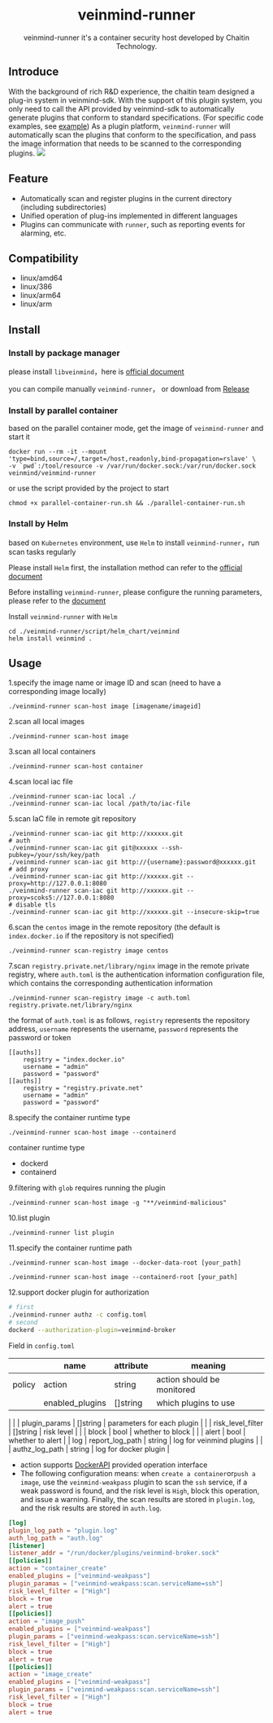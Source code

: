 <h1 align="center"> veinmind-runner </h1>

<p align="center">
veinmind-runner it's a container security host developed by Chaitin Technology.
</p>

## Introduce
With the background of rich R&D experience, the chaitin team designed a plug-in system in veinmind-sdk.
With the support of this plugin system, you only need to call the API provided by veinmind-sdk to automatically generate plugins that conform to standard specifications. (For specific code examples, see [example](./example))
As a plugin platform, `veinmind-runner` will automatically scan the plugins that conform to the specification, and pass the image information that needs to be scanned to the corresponding plugins.
![](https://dinfinite.oss-cn-beijing.aliyuncs.com/image/20220321150601.png)

## Feature

- Automatically scan and register plugins in the current directory (including subdirectories)
- Unified operation of plug-ins implemented in different languages
- Plugins can communicate with `runner`, such as reporting events for alarming, etc.

## Compatibility

- linux/amd64
- linux/386
- linux/arm64
- linux/arm

## Install

### Install by package manager

please install `libveinmind`，here is [official document](https://github.com/chaitin/libveinmind)

you can compile manually `veinmind-runner`，
or download from [Release](https://github.com/chaitin/veinmind-tools/releases)

### Install by parallel container

based on the parallel container mode, get the image of `veinmind-runner` and start it
```
docker run --rm -it --mount 'type=bind,source=/,target=/host,readonly,bind-propagation=rslave' \
-v `pwd`:/tool/resource -v /var/run/docker.sock:/var/run/docker.sock veinmind/veinmind-runner
```

or use the script provided by the project to start
```
chmod +x parallel-container-run.sh && ./parallel-container-run.sh
```

### Install by Helm

based on `Kubernetes` environment, use `Helm` to install `veinmind-runner`，run scan tasks regularly

Please install `Helm` first, the installation method can refer to the [official document](https://helm.sh/zh/docs/intro/install/)

Before installing `veinmind-runner`, please configure the running parameters, please refer to the [document](https://github.com/chaitin/veinmind-tools/blob/master/veinmind-runner/script/helm_chart/README.en.md)

Install `veinmind-runner` with `Helm`

```
cd ./veinmind-runner/script/helm_chart/veinmind
helm install veinmind .
```

## Usage

1.specify the image name or image ID and scan (need to have a corresponding image locally)

```
./veinmind-runner scan-host image [imagename/imageid]
```

2.scan all local images

```
./veinmind-runner scan-host image
```


3.scan all local containers

```
./veinmind-runner scan-host container
```

4.scan local iac file

```
./veinmind-runner scan-iac local ./
./veinmind-runner scan-iac local /path/to/iac-file
```

5.scan IaC file in remote git repository

```
./veinmind-runner scan-iac git http://xxxxxx.git 
# auth
./veinmind-runner scan-iac git git@xxxxxx --ssh-pubkey=/your/ssh/key/path
./veinmind-runner scan-iac git http://{username}:password@xxxxxx.git
# add proxy
./veinmind-runner scan-iac git http://xxxxxx.git --proxy=http://127.0.0.1:8080
./veinmind-runner scan-iac git http://xxxxxx.git --proxy=scoks5://127.0.0.1:8080
# disable tls
./veinmind-runner scan-iac git http://xxxxxx.git --insecure-skip=true
```


6.scan the `centos` image in the remote repository (the default is `index.docker.io` if the repository is not specified)

```
./veinmind-runner scan-registry image centos
```

7.scan `registry.private.net/library/nginx` image in the remote private registry, where `auth.toml` is the authentication information configuration file, which contains the corresponding authentication information

```
./veinmind-runner scan-registry image -c auth.toml registry.private.net/library/nginx
```

the format of `auth.toml` is as follows, `registry` represents the repository address, `username` represents the username, `password` represents the password or token
```
[[auths]]
	registry = "index.docker.io"
	username = "admin"
	password = "password"
[[auths]]
	registry = "registry.private.net"
	username = "admin"
	password = "password"
```

8.specify the container runtime type

```
./veinmind-runner scan-host image --containerd
```

container runtime type
- dockerd
- containerd

9.filtering with `glob` requires running the plugin
```
./veinmind-runner scan-host image -g "**/veinmind-malicious"
```

10.list plugin
```
./veinmind-runner list plugin
```

11.specify the container runtime path
```
./veinmind-runner scan-host image --docker-data-root [your_path]
```
```
./veinmind-runner scan-host image --containerd-root [your_path]
```

12.support docker plugin for authorization
```bash
# first
./veinmind-runner authz -c config.toml
# second
dockerd --authorization-plugin=veinmind-broker
```
Field in `config.toml`

|  | **name**           | **attribute** | **meaning**  |
|----------|-------------------|----------|---------|
| policy   | action            | string   | action should be monitored |
|          | enabled_plugins   | []string | which plugins to use
|
|          | plugin_params     | []string | parameters for each plugin |
|          | risk_level_filter | []string | risk level    |
|          | block             | bool     | whether to block    |
|          | alert             | bool     | whether to alert    |
| log      | report_log_path   | string   | log for veinmind plugins  |
|          | authz_log_path    | string   | log for docker plugin  |

- action supports [DockerAPI](https://docs.docker.com/engine/api/v1.41/#operation/) provided operation interface
- The following configuration means: when `create a container`or`push a image`, use the `veinmind-weakpass` plugin to scan the `ssh` service, if a weak password is found, and the risk level is `High`, block this operation, and issue a warning. Finally, the scan results are stored in `plugin.log`, and the risk results are stored in `auth.log`.

```toml
[log]
plugin_log_path = "plugin.log"
auth_log_path = "auth.log"
[listener]
listener_addr = "/run/docker/plugins/veinmind-broker.sock"
[[policies]]
action = "container_create"
enabled_plugins = ["veinmind-weakpass"]
plugin_paramas = ["veinmind-weakpass:scan.serviceName=ssh"]
risk_level_filter = ["High"]
block = true
alert = true
[[policies]]
action = "image_push"
enabled_plugins = ["veinmind-weakpass"]
plugin_params = ["veinmind-weakpass:scan.serviceName=ssh"]
risk_level_filter = ["High"]
block = true
alert = true
[[policies]]
action = "image_create"
enabled_plugins = ["veinmind-weakpass"]
plugin_params = ["veinmind-weakpass:scan.serviceName=ssh"]
risk_level_filter = ["High"]
block = true
alert = true
```